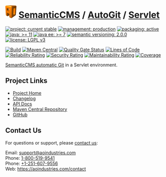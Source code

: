 # [<img src="ao-logo.png" alt="AO Logo" width="35" height="40">](https://github.com/ao-apps) [SemanticCMS](https://github.com/ao-apps/semanticcms) / [AutoGit](https://github.com/ao-apps/semanticcms-autogit) / [Servlet](https://github.com/ao-apps/semanticcms-autogit-servlet)

[![project: current stable](https://semanticcms.com/ao-badges/project-current-stable.svg)](https://aoindustries.com/life-cycle#project-current-stable)
[![management: production](https://semanticcms.com/ao-badges/management-production.svg)](https://aoindustries.com/life-cycle#management-production)
[![packaging: active](https://semanticcms.com/ao-badges/packaging-active.svg)](https://aoindustries.com/life-cycle#packaging-active)  
[![java: &gt;= 11](https://semanticcms.com/ao-badges/java-11.svg)](https://docs.oracle.com/en/java/javase/11/)
[![java ee: &gt;= 7](https://semanticcms.com/ao-badges/javaee-7.svg)](https://docs.oracle.com/javaee/7/)
[![semantic versioning: 2.0.0](https://semanticcms.com/ao-badges/semver-2.0.0.svg)](http://semver.org/spec/v2.0.0.html)
[![license: LGPL v3](https://semanticcms.com/ao-badges/license-lgpl-3.0.svg)](https://www.gnu.org/licenses/lgpl-3.0)

[![Build](https://github.com/ao-apps/semanticcms-autogit-servlet/workflows/Build/badge.svg?branch=1.x)](https://github.com/ao-apps/semanticcms-autogit-servlet/actions?query=workflow%3ABuild)
[![Maven Central](https://maven-badges.herokuapp.com/maven-central/com.semanticcms/semanticcms-autogit-servlet/badge.svg)](https://maven-badges.herokuapp.com/maven-central/com.semanticcms/semanticcms-autogit-servlet)
[![Quality Gate Status](https://sonarcloud.io/api/project_badges/measure?branch=1.x&project=com.semanticcms%3Asemanticcms-autogit-servlet&metric=alert_status)](https://sonarcloud.io/dashboard?branch=1.x&id=com.semanticcms%3Asemanticcms-autogit-servlet)
[![Lines of Code](https://sonarcloud.io/api/project_badges/measure?branch=1.x&project=com.semanticcms%3Asemanticcms-autogit-servlet&metric=ncloc)](https://sonarcloud.io/component_measures?branch=1.x&id=com.semanticcms%3Asemanticcms-autogit-servlet&metric=ncloc)  
[![Reliability Rating](https://sonarcloud.io/api/project_badges/measure?branch=1.x&project=com.semanticcms%3Asemanticcms-autogit-servlet&metric=reliability_rating)](https://sonarcloud.io/component_measures?branch=1.x&id=com.semanticcms%3Asemanticcms-autogit-servlet&metric=Reliability)
[![Security Rating](https://sonarcloud.io/api/project_badges/measure?branch=1.x&project=com.semanticcms%3Asemanticcms-autogit-servlet&metric=security_rating)](https://sonarcloud.io/component_measures?branch=1.x&id=com.semanticcms%3Asemanticcms-autogit-servlet&metric=Security)
[![Maintainability Rating](https://sonarcloud.io/api/project_badges/measure?branch=1.x&project=com.semanticcms%3Asemanticcms-autogit-servlet&metric=sqale_rating)](https://sonarcloud.io/component_measures?branch=1.x&id=com.semanticcms%3Asemanticcms-autogit-servlet&metric=Maintainability)
[![Coverage](https://sonarcloud.io/api/project_badges/measure?branch=1.x&project=com.semanticcms%3Asemanticcms-autogit-servlet&metric=coverage)](https://sonarcloud.io/component_measures?branch=1.x&id=com.semanticcms%3Asemanticcms-autogit-servlet&metric=Coverage)

[SemanticCMS automatic Git](https://github.com/ao-apps/semanticcms-autogit) in a Servlet environment.

## Project Links
* [Project Home](https://semanticcms.com/autogit/servlet/)
* [Changelog](https://semanticcms.com/autogit/servlet/changelog)
* [API Docs](https://semanticcms.com/autogit/servlet/apidocs/)
* [Maven Central Repository](https://central.sonatype.com/artifact/com.semanticcms/semanticcms-autogit-servlet)
* [GitHub](https://github.com/ao-apps/semanticcms-autogit-servlet)

## Contact Us
For questions or support, please [contact us](https://aoindustries.com/contact):

Email: [support@aoindustries.com](mailto:support@aoindustries.com)  
Phone: [1-800-519-9541](tel:1-800-519-9541)  
Phone: [+1-251-607-9556](tel:+1-251-607-9556)  
Web: https://aoindustries.com/contact
